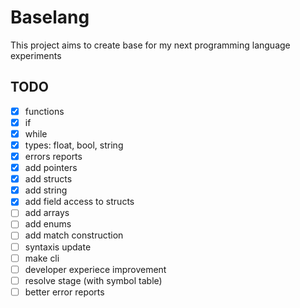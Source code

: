 # Baselang


This project aims to create base for my next programming language experiments

## TODO
- [x] functions
- [x] if
- [x] while
- [x] types: float, bool, string
- [x] errors reports
- [x] add pointers
- [x] add structs
- [x] add string
- [x] add field access to structs
- [ ] add arrays
- [ ] add enums
- [ ] add match construction
- [ ] syntaxis update
- [ ] make cli
- [ ] developer experiece improvement
- [ ] resolve stage (with symbol table)
- [ ] better error reports
